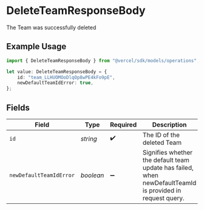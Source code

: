 # DeleteTeamResponseBody

The Team was successfully deleted

## Example Usage

```typescript
import { DeleteTeamResponseBody } from "@vercel/sdk/models/operations";

let value: DeleteTeamResponseBody = {
    id: "team_LLHUOMOoDlqOp8wPE4kFo9pE",
    newDefaultTeamIdError: true,
};
```

## Fields

| Field                                                                                                     | Type                                                                                                      | Required                                                                                                  | Description                                                                                               | Example                                                                                                   |
| --------------------------------------------------------------------------------------------------------- | --------------------------------------------------------------------------------------------------------- | --------------------------------------------------------------------------------------------------------- | --------------------------------------------------------------------------------------------------------- | --------------------------------------------------------------------------------------------------------- |
| `id`                                                                                                      | *string*                                                                                                  | :heavy_check_mark:                                                                                        | The ID of the deleted Team                                                                                | team_LLHUOMOoDlqOp8wPE4kFo9pE                                                                             |
| `newDefaultTeamIdError`                                                                                   | *boolean*                                                                                                 | :heavy_minus_sign:                                                                                        | Signifies whether the default team update has failed, when newDefaultTeamId is provided in request query. | true                                                                                                      |